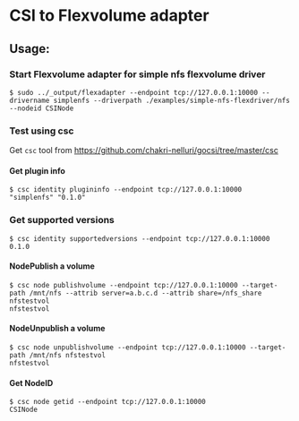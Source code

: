# CSI to Flexvolume adapter

## Usage:

### Start Flexvolume adapter for simple nfs flexvolume driver
```
$ sudo ../_output/flexadapter --endpoint tcp://127.0.0.1:10000 --drivername simplenfs --driverpath ./examples/simple-nfs-flexdriver/nfs --nodeid CSINode
```

### Test using csc
Get ```csc``` tool from https://github.com/chakri-nelluri/gocsi/tree/master/csc

#### Get plugin info
```
$ csc identity plugininfo --endpoint tcp://127.0.0.1:10000
"simplenfs"	"0.1.0"
```

### Get supported versions
```
$ csc identity supportedversions --endpoint tcp://127.0.0.1:10000
0.1.0
```

#### NodePublish a volume
```
$ csc node publishvolume --endpoint tcp://127.0.0.1:10000 --target-path /mnt/nfs --attrib server=a.b.c.d --attrib share=/nfs_share nfstestvol
nfstestvol
```

#### NodeUnpublish a volume
```
$ csc node unpublishvolume --endpoint tcp://127.0.0.1:10000 --target-path /mnt/nfs nfstestvol
nfstestvol
```

#### Get NodeID
```
$ csc node getid --endpoint tcp://127.0.0.1:10000
CSINode
```

